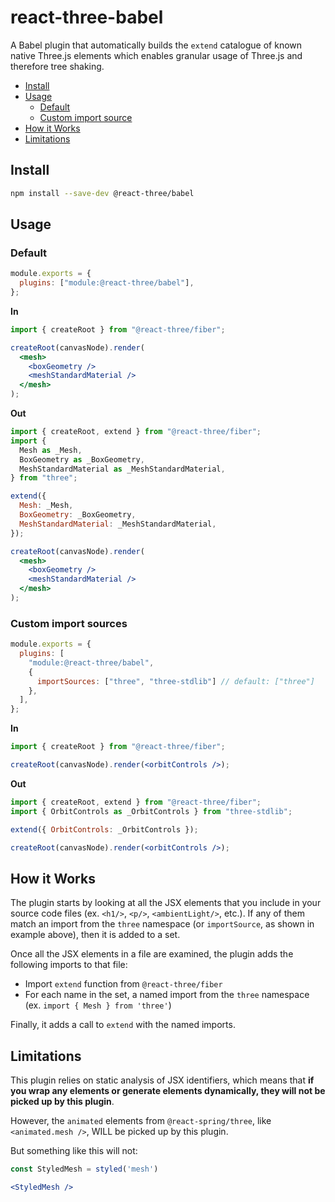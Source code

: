 # react-three-babel

A Babel plugin that automatically builds the `extend` catalogue of known native Three.js elements which enables granular usage of Three.js and therefore tree shaking.

- [Install](#install)
- [Usage](#usage)
  - [Default](#default)
  - [Custom import source](#custom-import-source)
- [How it Works](#how-it-works)
- [Limitations](#limitations)

## Install

```bash
npm install --save-dev @react-three/babel
```

## Usage

### Default

```javascript babel.config.js
module.exports = {
  plugins: ["module:@react-three/babel"],
};
```

**In**

```jsx
import { createRoot } from "@react-three/fiber";

createRoot(canvasNode).render(
  <mesh>
    <boxGeometry />
    <meshStandardMaterial />
  </mesh>
);
```

**Out**

```jsx
import { createRoot, extend } from "@react-three/fiber";
import {
  Mesh as _Mesh,
  BoxGeometry as _BoxGeometry,
  MeshStandardMaterial as _MeshStandardMaterial,
} from "three";

extend({
  Mesh: _Mesh,
  BoxGeometry: _BoxGeometry,
  MeshStandardMaterial: _MeshStandardMaterial,
});

createRoot(canvasNode).render(
  <mesh>
    <boxGeometry />
    <meshStandardMaterial />
  </mesh>
);
```

### Custom import sources

```javascript babel.config.js
module.exports = {
  plugins: [
    "module:@react-three/babel",
    {
      importSources: ["three", "three-stdlib"] // default: ["three"]
    },
  ],
};
```

**In**

```jsx
import { createRoot } from "@react-three/fiber";

createRoot(canvasNode).render(<orbitControls />);
```

**Out**

```jsx
import { createRoot, extend } from "@react-three/fiber";
import { OrbitControls as _OrbitControls } from "three-stdlib";

extend({ OrbitControls: _OrbitControls });

createRoot(canvasNode).render(<orbitControls />);
```

## How it Works

The plugin starts by looking at all the JSX elements that you include in your source 
code files (ex. `<h1/>`, `<p/>`, `<ambientLight/>`, etc.). If any of them match an import
from the `three` namespace (or `importSource`, as shown in example above), then it is
added to a set.

Once all the JSX elements in a file are examined, the plugin adds the following imports to that file:

- Import `extend` function from `@react-three/fiber`
- For each name in the set, a named import from the `three` namespace (ex. `import { Mesh } from 'three'`)
  
Finally, it adds a call to `extend` with the named imports.

## Limitations

This plugin relies on static analysis of JSX identifiers, which means that **if you wrap any elements or generate elements dynamically, they will not be picked up by this plugin**. 

However, the `animated` elements from `@react-spring/three`, like `<animated.mesh />`, WILL be picked up by this plugin. 

But something like this will not:

```jsx
const StyledMesh = styled('mesh')

<StyledMesh />
```
